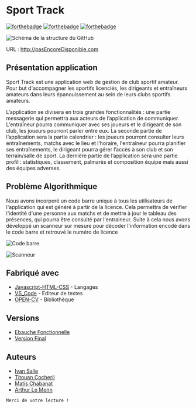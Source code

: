 # Sport Track

[![forthebadge](https://forthebadge.com/images/badges/built-by-developers.svg)](https://forthebadge.com)
[![forthebadge](https://forthebadge.com/images/badges/made-with-javascript.svg)](https://forthebadge.com)
[![forthebadge](https://forthebadge.com/images/badges/for-you.svg)](https://forthebadge.com)

![Schéma de la structure du GitHub](https://imgur.com/IjICbvo.png)

URL : http://pasEncoreDisponible.com

## Présentation application

Sport Track est une  application web de gestion de club sportif amateur. Pour but d'accompagner les sportifs licenciés, les dirigeants et entraîneurs amateurs dans leurs épanouissement au sein de leurs clubs sportifs amateurs. 

L’application se divisera en trois grandes fonctionnalités : une partie messagerie qui permettra aux acteurs de l’application de communiquer. L'entraîneur pourra communiquer avec ses joueurs et le dirigeant de son club, les joueurs pourront parler entre eux.
La seconde partie de l’application sera la partie calendrier : les joueurs pourront consulter leurs entraînements, matchs avec le lieu et l’horaire, l'entraîneur pourra planifier ses entraînements, le dirigeant pourra gérer l’accès à son club et son terrain/salle de sport.
La dernière partie de l’application sera une partie profil : statistiques, classement, palmarès et composition équipe mais aussi des équipes adverses.

## Problème Algorithmique

Nous avons incorporé un code barre unique à tous les utilisateurs de l'application qui est généré à partir de la licence. Cela permettra de vérifier l'identité d'une personne aux matchs et de mettre à jour le tableau des présences, qui pourra être consulté par l'entraineur.
Suite à cela nous avons développé un scanneur sur mesure pour décoder l'information encodé dans le code barre et retrouvé le numéro de licence

![Code barre](https://imgur.com/3D12ZPu.png)

![Scanneur](https://imgur.com/i6A6oDd.png)


## Fabriqué avec

* [Javascript-HTML-CSS](http://.com) - Langages
* [VS_Code](https://visualStudioCode.io/) - Editeur de textes
* [OPEN-CV](https://OPEN-CV.io/) - Bibliothèque

## Versions

* [Ebauche Fonctionnelle](https://github.com/TitouCoch/SportTrack/releases/tag/versionFonctionnelle) 
* [Version Final](https://github.com/TitouCoch/SportTrack/releases/tag/versionScannerFonctionnel)

## Auteurs
- [Ivan Salle](https://github.com/IvanSalle)
- [Titouan Cocheril](https://github.com/TitouCoch)
- [Matis Chabanat](https://github.com/mchabanat)
- [Arthur Le Menn](https://github.com/Arthur-Le-M)


``Merci de votre lecture !``
